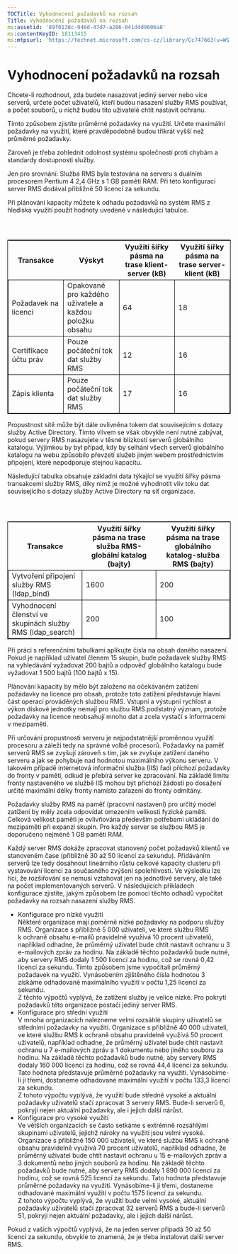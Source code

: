 ```yaml
---
TOCTitle: Vyhodnocení požadavků na rozsah
Title: Vyhodnocení požadavků na rozsah
ms:assetid: '89f0138c-946d-47d7-a286-041d4d9606a8'
ms:contentKeyID: 18113415
ms:mtpsurl: 'https://technet.microsoft.com/cs-cz/library/Cc747663(v=WS.10)'
---
```


Vyhodnocení požadavků na rozsah
===============================

Chcete-li rozhodnout, zda budete nasazovat jediný server nebo více serverů, určete počet uživatelů, kteří budou nasazení služby RMS používat, a počet souborů, u nichž budou tito uživatelé chtít nastavit ochranu.

Tímto způsobem zjistíte průměrné požadavky na využití. Určete maximální požadavky na využití, které pravděpodobně budou třikrát vyšší než průměrné požadavky.

Zároveň je třeba zohlednit odolnost systému společnosti proti chybám a standardy dostupnosti služby.

Jen pro srovnání: Služba RMS byla testována na serveru s duálním procesorem Pentium 4 2,4 GHz s 1 GB paměti RAM. Při této konfiguraci server RMS dodával přibližně 50 licencí za sekundu.

Při plánování kapacity můžete k odhadu požadavků na systém RMS z hlediska využití použít hodnoty uvedené v následující tabulce.

###  

 
<table style="border:1px solid black;">
<colgroup>
<col width="25%" />
<col width="25%" />
<col width="25%" />
<col width="25%" />
</colgroup>
<thead>
<tr class="header">
<th>Transakce</th>
<th>Výskyt</th>
<th>Využití šířky pásma na trase klient-server (kB)</th>
<th>Využití šířky pásma na trase server-klient (kB)</th>
</tr>
</thead>
<tbody>
<tr class="odd">
<td style="border:1px solid black;">Požadavek na licenci</td>
<td style="border:1px solid black;">Opakovaně pro každého uživatele a každou položku obsahu</td>
<td style="border:1px solid black;">64</td>
<td style="border:1px solid black;">18</td>
</tr>
<tr class="even">
<td style="border:1px solid black;">Certifikace účtu práv</td>
<td style="border:1px solid black;">Pouze počáteční tok dat služby RMS</td>
<td style="border:1px solid black;">12</td>
<td style="border:1px solid black;">16</td>
</tr>
<tr class="odd">
<td style="border:1px solid black;">Zápis klienta</td>
<td style="border:1px solid black;">Pouze počáteční tok dat služby RMS</td>
<td style="border:1px solid black;">17</td>
<td style="border:1px solid black;">16</td>
</tr>
</tbody>
</table>
  
Propustnost sítě může být dále ovlivněna tokem dat souvisejícím s dotazy služby Active Directory. Tímto vlivem se však obvykle není nutné zabývat, pokud servery RMS nasazujete v těsné blízkosti serverů globálního katalogu. Výjimkou by byl případ, kdy by selhání všech serverů globálního katalogu na webu způsobilo převzetí služeb jiným webem prostřednictvím připojení, které nepodporuje stejnou kapacitu.
  
Následující tabulka obsahuje základní data týkající se využití šířky pásma transakcemi služby RMS, díky nimž je možné vyhodnotit vliv toku dat souvisejícího s dotazy služby Active Directory na síť organizace.
  
###  

 
<table style="border:1px solid black;">
<colgroup>
<col width="33%" />
<col width="33%" />
<col width="33%" />
</colgroup>
<thead>
<tr class="header">
<th>Transakce</th>
<th>Využití šířky pásma na trase služba RMS-globální katalog (bajty)</th>
<th>Využití šířky pásma na trase globálního katalog-služba RMS (bajty)</th>
</tr>
</thead>
<tbody>
<tr class="odd">
<td style="border:1px solid black;">Vytvoření připojení služby RMS (ldap_bind)</td>
<td style="border:1px solid black;">1600</td>
<td style="border:1px solid black;">200</td>
</tr>
<tr class="even">
<td style="border:1px solid black;">Vyhodnocení členství ve skupinách služby RMS (ldap_search)</td>
<td style="border:1px solid black;">200</td>
<td style="border:1px solid black;">100</td>
</tr>
</tbody>
</table>
  
Při práci s referenčními tabulkami aplikujte čísla na obsah daného nasazení. Pokud je například uživatel členem 15 skupin, bude požadavek služby RMS na vyhledávání vyžadovat 200 bajtů a odpověď globálního katalogu bude vyžadovat 1 500 bajtů (100 bajtů x 15).
  
Plánování kapacity by mělo být založeno na očekávaném zatížení požadavky na licence pro obsah, protože toto zatížení představuje hlavní část operací prováděných službou RMS. Vstupní a výstupní rychlost a výkon diskové jednotky nemají pro službu RMS podstatný význam, protože požadavky na licence neobsahují mnoho dat a zcela vystačí s informacemi v mezipaměti.
  
Při určování propustnosti serveru je nejpodstatnější proměnnou využití procesoru a záleží tedy na správné volbě procesorů. Požadavky na paměť serverů RMS se zvyšují zároveň s tím, jak se zvyšuje zatížení daného serveru a jak se pohybuje nad hodnotou maximálního výkonu serveru. V takovém případě internetová informační služba (IIS) řadí příchozí požadavky do fronty v paměti, odkud je přebírá server ke zpracování. Na základě limitu fronty nastaveného ve službě IIS mohou být příchozí žádosti po dosažení určité maximální délky fronty namísto zařazení do fronty odmítány.
  
Požadavky služby RMS na paměť (pracovní nastavení) pro určitý model zatížení by měly zcela odpovídat omezením velikosti fyzické paměti. Celková velikost paměti je ovlivňována především potřebami ukládání do mezipaměti při expanzi skupin. Pro každý server se službou RMS je doporučeno nejméně 1 GB paměti RAM.
  
Každý server RMS dokáže zpracovat stanovený počet požadavků klientů ve stanoveném čase (přibližně 30 až 50 licencí za sekundu). Přidáváním serverů lze tedy dosáhnout lineárního růstu celkové kapacity clusteru při vystavování licencí za současného zvýšení spolehlivosti. Ve výsledku lze říci, že rozšiřování se nemusí vztahovat jen na jednotlivé servery, ale také na počet implementovaných serverů. V následujících příkladech konfigurace zjistíte, jakým způsobem lze pomocí těchto odhadů vypočítat požadavky na rozsah nasazení služby RMS.
  
-   Konfigurace pro nízké využití  
    Některé organizace mají poměrně nízké požadavky na podporu služby RMS. Organizace s přibližně 5 000 uživateli, ve které službu RMS k ochraně obsahu e-mailů pravidelně využívá 10 procent uživatelů, například odhadne, že průměrný uživatel bude chtít nastavit ochranu u 3 e-mailových zpráv za hodinu. Na základě těchto požadavků bude nutné, aby servery RMS dodaly 1 500 licencí za hodinu, což se rovná 0,42 licencí za sekundu. Tímto způsobem jsme vypočítali průměrný požadavek na využití. Vynásobením zjištěného čísla hodnotou 3 získáme odhadované maximálního využití v počtu 1,25 licencí za sekundu.  
    Z těchto výpočtů vyplývá, že zatížení služby je velice nízké. Pro pokrytí požadavků této organizace postačí jediný server RMS.  
-   Konfigurace pro střední využití  
    V mnoha organizacích nalezneme velmi rozsáhlé skupiny uživatelů se středními požadavky na využití. Organizace s přibližně 40 000 uživateli, ve které službu RMS k ochraně obsahu pravidelně využívá 50 procent uživatelů, například odhadne, že průměrný uživatel bude chtít nastavit ochranu u 7 e-mailových zpráv a 1 dokumentu nebo jiného souboru za hodinu. Na základě těchto požadavků bude nutné, aby servery RMS dodaly 160 000 licencí za hodinu, což se rovná 44,4 licencí za sekundu. Tato hodnota představuje průměrné požadavky na využití. Vynásobíme-li ji třemi, dostaneme odhadované maximální využití v počtu 133,3 licencí za sekundu.  
    Z tohoto výpočtu vyplývá, že využití bude středně vysoké a aktuální požadavky uživatelů stačí zpracovat 3 servery RMS. Bude-li serverů 6, pokryjí nejen aktuální požadavky, ale i jejich další nárůst.  
-   Konfigurace pro vysoké využití  
    Ve větších organizacích se často setkáme s extrémně rozsáhlými skupinami uživatelů, jejichž nároky na využití jsou velmi vysoké. Organizace s přibližně 150 000 uživateli, ve které službu RMS k ochraně obsahu pravidelně využívá 70 procent uživatelů, například odhadne, že průměrný uživatel bude chtít nastavit ochranu u 15 e-mailových zpráv a 3 dokumentů nebo jiných souborů za hodinu. Na základě těchto požadavků bude nutné, aby servery RMS dodaly 1 890 000 licencí za hodinu, což se rovná 525 licencí za sekundu. Tato hodnota představuje průměrné požadavky na využití. Vynásobíme-li ji třemi, dostaneme odhadované maximální využití v počtu 1575 licencí za sekundu.  
    Z tohoto výpočtu vyplývá, že využití bude velmi vysoké, aktuální požadavky uživatelů stačí zpracovat 32 serverů RMS a bude-li serverů 51, pokryjí nejen aktuální požadavky, ale i jejich další nárůst.
  
Pokud z vašich výpočtů vyplývá, že na jeden server připadá 30 až 50 licencí za sekundu, obvykle to znamená, že je třeba instalovat další server RMS.
